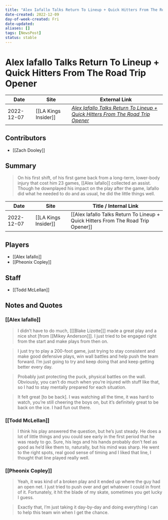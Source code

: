 ```yaml
---
title: "Alex Iafallo Talks Return To Lineup + Quick Hitters From The Road Trip Opener"
date-created: 2022-12-09
day-of-week-created: Fri
date-updated: 
aliases: []
tags: [NewsPost]
status: stable
---
```


# Alex Iafallo Talks Return To Lineup + Quick Hitters From The Road Trip Opener

| Date       | Site                 | External Link                                                                                                                                                                                         |
| ---------- | -------------------- | ----------------------------------------------------------------------------------------------------------------------------------------------------------------------------------------------------- |
| 2022-12-07 | [[LA Kings Insider]] | [*Alex Iafallo Talks Return To Lineup + Quick Hitters From The Road Trip Opener*](https://lakingsinsider.com/2022/12/07/alex-iafallo-talks-return-to-lineup-quick-hitters-from-the-road-trip-opener/) |

## Contributors
- [[Zach Dooley]]

## Summary
> On his first shift, of his first game back from a long-term, lower-body injury that cost him 23 games, [[Alex Iafallo]] collected an assist. Though he downplayed his impact on the play after the game, Iafallo did what he needed to do and as usual, he did the little things well. 

| Date       | Site                 | Title / Internal Link                                                             |
| ---------- | -------------------- | --------------------------------------------------------------------------------- |
| 2022-12-07 | [[LA Kings Insider]] | [[Alex Iafallo Talks Return To Lineup + Quick Hitters From The Road Trip Opener]] |

## Players
- [[Alex Iafallo]]
- [[Pheonix Copley]]

## Staff
- [[Todd McLellan]]

## Notes and Quotes
### [[Alex Iafallo]]
> I didn’t have to do much, \[[[Blake Lizotte]]] made a great play and a nice shot \[from [[Mikey Anderson]]]. I just tried to be engaged right from the start and make plays from then on.

> I just try to play a 200-foot game, just trying to stay consistent and make good defensive plays, win wall battles and help push the team forward. I’m just going to try and keep doing that and keep getting better every day.

> Probably just protecting the puck, physical battles on the wall. Obviously, you can’t do much when you’re injured with stuff like that, so I had to stay mentally prepared for each situation.

> It felt great \[to be back]. I was watching all the time, it was hard to watch, you’re still cheering the boys on, but it’s definitely great to be back on the ice. I had fun out there.

### [[Todd McLellan]]
> I think his play answered the question, but he’s just steady. He does a lot of little things and you could see early in the first period that he was ready to go. Sure, his legs and his hands probably don’t feel as good as he’d like them to, naturally, but his mind was sharp. He went to the right spots, real good sense of timing and I liked that line, I thought that line played really well.

### [[Pheonix Copley]]
> Yeah, it was kind of a broken play and it ended up where the guy had an open net. I just tried to push over and get whatever I could in front of it. Fortunately, it hit the blade of my skate, sometimes you get lucky I guess.

> Exactly that, I’m just taking it day-by-day and doing everything I can to help this team win when I get the chance.
